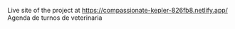 Live site of the project at https://compassionate-kepler-826fb8.netlify.app/
Agenda de turnos de veterinaria
